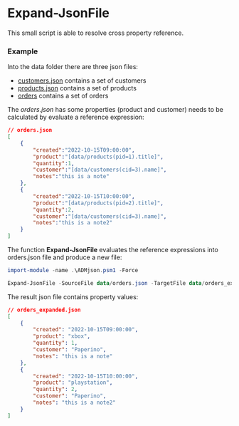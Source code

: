 # Expand-JsonFile
This small script is able to resolve cross property reference.

### Example
Into the data folder there are three json files:

- [customers.json](data/customers.json) contains a set of customers
- [products.json](data/products.json) contains a set of products
- [orders](data/orders.json) contains a set of orders


The *orders.json* has some properties (product and customer) needs to be calculated by evaluate a reference expression:

```json
// orders.json
[
    {
        "created":"2022-10-15T09:00:00",
        "product":"[data/products(pid=1).title]",
        "quantity":1,
        "customer":"[data/customers(cid=3).name]",
        "notes":"this is a note"
    },
    {
        "created":"2022-10-15T10:00:00",
        "product":"[data/products(pid=2).title]",
        "quantity":2,
        "customer":"[data/customers(cid=3).name]",
        "notes":"this is a note2"
    }
]
```

The function **Expand-JsonFile** evaluates the reference expressions into orders.json file and produce a new file:

```powershell
import-module -name .\ADMjson.psm1 -Force

Expand-JsonFile -SourceFile data/orders.json -TargetFile data/orders_expanded.json
```

The result json file contains property values:

```json
// orders_expanded.json
[
    {
        "created": "2022-10-15T09:00:00",
        "product": "xbox",
        "quantity": 1,
        "customer": "Paperino",
        "notes": "this is a note"
    },
    {
        "created": "2022-10-15T10:00:00",
        "product": "playstation",
        "quantity": 2,
        "customer": "Paperino",
        "notes": "this is a note2"
    }
]
```